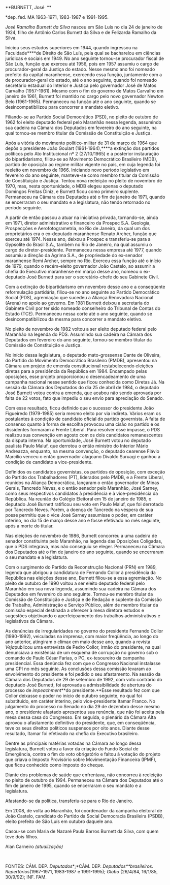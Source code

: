 **BURNETT, José  **

\*dep. fed. MA 1963-1971, 1983-1987 e 1991-1995.

*José Ramalho Burnett da Silva* nasceu em São Luís no dia 24 de janeiro
de 1924, filho de Antônio Carlos Burnett da Silva e de Felizarda Ramalho
da Silva.

Iniciou seus estudos superiores em 1944, quando ingressou na
Faculdade****de Direito de São Luís, pela qual se bacharelou em ciências
jurídicas e sociais em 1949. No ano seguinte tornou-se procurador fiscal
de São Luís, função que exerceu até 1956, pois em 1957 assumiu o cargo
de procurador-geral da Justiça do estado. Nesse mesmo ano foi nomeado
prefeito da capital maranhense, exercendo essa função, juntamente com a
de procurador-geral do estado, até o ano seguinte, quando foi nomeado
secretário estadual do Interior e Justiça pelo governador José de Matos
Carvalho (1957-1961). Mesmo com o fim do governo de Matos Carvalho em
janeiro de 1961, Burnett foi mantido no cargo pelo novo governador
Newton Belo (1961-1965). Permaneceu na função até o ano seguinte, quando
se desincompatibilizou para concorrer a mandato eletivo.

Filiando-se ao Partido Social Democrático (PSD), no pleito de outubro de
1962 foi eleito deputado federal pelo Maranhão nessa legenda, assumindo
sua cadeira na Câmara dos Deputados em fevereiro do ano seguinte, na
qual tornou-se membro titular da Comissão de Constituição e Justiça.

Após a vitória do movimento político-militar de 31 de março de 1964 que
depôs o presidente João Goulart (1961-1964),****a extinção dos partidos
políticos pelo Ato Institucional nº 2 (27/10/1965) e a posterior
instauração do bipartidarismo, filiou-se ao Movimento Democrático
Brasileiro (MDB), partido de oposição ao regime militar vigente no país,
em cuja legenda foi reeleito em novembro de 1966. Iniciando novo período
legislativo em fevereiro do ano seguinte, manteve-se como membro titular
da Comissão de Constituição e Justiça. Tentou nova reeleição no pleito
de novembro de 1970, mas, nesta oportunidade, o MDB elegeu apenas o
deputado Domingos Freitas Diniz, e Burnett ficou como primeiro suplente.
Permaneceu na Câmara dos Deputados até o fim de janeiro de 1971, quando
se encerraram o seu mandato e a legislatura, não tendo retornado no
período seguinte.

A partir de então passou a atuar na iniciativa privada, tornando-se,
ainda em 1971, diretor administrativo e financeiro da Prospec S.A.
Geologia, Prospecções e Aerofotogrametria, no Rio de Janeiro, da qual um
dos proprietários era o ex-deputado maranhense Renato Archer, função que
exerceu até 1974. Nesse ano, deixou a Prospec e transferiu-se para a
Gypsolite do Brasil S.A., também no Rio de Janeiro, na qual assumiu o
cargo de diretor-presidente. Permaneceu nessa empresa até 1977, quando
assumiu a direção da Agrima S.A., de propriedade do ex-senador
maranhense Remi Archer, sempre no Rio. Exerceu essa função até o início
de 1979, quando o recém-eleito governador João Castelo, ao assumir a
chefia do Executivo maranhense em março desse ano, nomeou o ex-deputado
José Burnett para ser o secretário-chefe do seu Gabinete Civil.

Com a extinção do bipartidarismo em novembro desse ano e a conseqüente
reformulação partidária, filiou-se no ano seguinte ao Partido
Democrático Social (PDS), agremiação que sucedeu a Aliança Renovadora
Nacional (Arena) no apoio ao governo. Em 1981 Burnett deixou a
secretaria do Gabinete Civil por ter sido nomeado conselheiro do
Tribunal de Contas do Estado (TCE). Permaneceu nessa corte até o ano
seguinte, quando se desincompatibilizou da mesma para concorrer a
mandato eletivo.

No pleito de novembro de 1982 voltou a ser eleito deputado federal pelo
Maranhão na legenda do PDS. Assumindo sua cadeira na Câmara dos
Deputados em fevereiro do ano seguinte, tornou-se membro titular da
Comissão de Constituição e Justiça.

No início dessa legislatura, o deputado mato-grossense Dante de
Oliveira, do Partido do Movimento Democrático Brasileiro (PMDB),
apresentou na Câmara um projeto de emenda constitucional restabelecendo
eleições diretas para a presidência da República em 1984. Encampado
pelas oposições, esse projeto proporcionou o desencadeamento de uma
campanha nacional nesse sentido que ficou conhecida como Diretas Já. Na
sessão da Câmara dos Deputados do dia 25 de abril de 1984, o deputado
José Burnett votou contra a emenda, que acabou não sendo aprovada por
falta de 22 votos, fato que impediu o seu envio para apreciação do
Senado.

Com esse resultado, ficou definido que o sucessor do presidente João
Figueiredo (1979-1985) seria mesmo eleito por via indireta. Vários eram
os postulantes à condição de candidato oficial do partido governista. A
falta de consenso quanto à forma de escolha provocou uma cisão no
partido e os dissidentes formaram a Frente Liberal. Para resolver esse
impasse, o PDS realizou sua convenção em agosto com os dois candidatos
remanescentes da disputa interna. Na oportunidade, José Burnett votou no
deputado paulista Paulo Maluf, que derrotou o então ministro do Interior
Mário Andreazza, enquanto, na mesma convenção, o deputado cearense
Flávio Marcílio venceu o então governador alagoano Divaldo Suruagi e
ganhou a condição de candidato a vice-presidente.

Definidos os candidatos governistas, os partidos de oposição, com
exceção do Partido dos Trabalhadores (PT), liderados pelo PMDB, e a
Frente Liberal, reunidos na Aliança Democrática, lançaram o então
governador de Minas Gerais, Tancredo Neves, e o então senador pelo
Maranhão, José Sarney, como seus respectivos candidatos à presidência e
à vice-presidência da República. Na reunião do Colégio Eleitoral em 15
de janeiro de 1985, o deputado José Burnett ratificou seu voto em Paulo
Maluf, que foi derrotado por Tancredo Neves. Porém, a doença de Tancredo
na véspera de sua posse permitiu que o vice José Sarney assumisse o
poder, em caráter interino, no dia 15 de março desse ano e fosse
efetivado no mês seguinte, após a morte do titular.

Nas eleições de novembro de 1986, Burnett concorreu a uma cadeira de
senador constituinte pelo Maranhão, na legenda das Oposições Coligadas,
que o PDS integrava, mas não conseguiu se eleger. Permaneceu na Câmara
dos Deputados até o fim de janeiro do ano seguinte, quando se encerraram
o seu mandato e a legislatura.

Com o surgimento do Partido da Reconstrução Nacional (PRN) em 1989,
legenda que abrigou a candidatura de Fernando Collor à presidência da
República nas eleições desse ano, Burnett filiou-se a essa agremiação.
No pleito de outubro de 1990 voltou a ser eleito deputado federal pelo
Maranhão em sua nova legenda, assumindo sua cadeira na Câmara dos
Deputados em fevereiro do ano seguinte. Tornou-se membro titular da
Comissão de Constituição e Justiça e de Redação e suplente da Comissão
de Trabalho, Administração e Serviço Público, além de membro titular da
comissão especial destinada a oferecer à mesa diretora estudos e
sugestões objetivando o aperfeiçoamento dos trabalhos administrativos e
legislativos da Câmara.

As denúncias de irregularidades no governo do presidente Fernando Collor
(1990-1992), veiculadas na imprensa, com maior freqüência, ao longo do
ano anterior, atingiram o clímax em maio desse ano, quando a revista
*Veja*publicou uma entrevista de Pedro Collor, irmão do presidente, na
qual denunciava a existência de um esquema de corrupção no governo sob o
comando de Paulo César Farias, o PC, ex-tesoureiro da campanha
presidencial. Essa denúncia fez com que o Congresso Nacional instalasse
uma CPI no mês seguinte. As conclusões dessa comissão levaram ao
envolvimento do presidente e foi pedido o seu afastamento. Na sessão da
Câmara dos Deputados de 29 de setembro de 1992, com voto contrário do
deputado José Burnett, foi aprovada a admissibilidade de abertura do
processo de *impeachment***do presidente.**Esse resultado fez com que
Collor deixasse o poder no início de outubro seguinte, no qual foi
substituído, em caráter interino, pelo vice-presidente Itamar Franco. No
julgamento do processo no Senado no dia 29 de dezembro desse mesmo ano,
o presidente afastado apresentou sua renúncia, que não foi aceita pela
mesa dessa casa do Congresso. Em seguida, o plenário da Câmara Alta
aprovou o afastamento definitivo do presidente, que, em conseqüência,
teve os seus direitos políticos suspensos por oito anos. Diante desse
resultado, Itamar foi efetivado na chefia do Executivo brasileiro.

Dentre as principais matérias votadas na Câmara ao longo dessa
legislatura, Burnett votou a favor da criação do Fundo Social de
Emergência, contra o fim do voto obrigatório e faltou à votação do
projeto que criava o Imposto Provisório sobre Movimentação Financeira
(IPMF), que ficou conhecido como imposto do cheque.

Diante dos problemas de saúde que enfrentava, não concorreu à reeleição
no pleito de outubro de 1994. Permaneceu na Câmara dos Deputados até o
fim de janeiro de 1995, quando se encerraram o seu mandato e a
legislatura.

Afastando-se da política, transferiu-se para o Rio de Janeiro.

Em 2008, de volta ao Maranhão, foi coordenador da campanha eleitoral de
João Castelo, candidato do Partido da Social Democracia Brasileira
(PSDB), eleito prefeito de São Luís em outubro daquele ano.

Casou-se com Maria de Nazaré Paula Barros Burnett da Silva, com quem
teve dois filhos.

Alan Carneiro *(atualização)*

 

FONTES: CÂM. DEP. *Deputados**;*CÂM. DEP. *Deputados**brasileiros.
Repertórios*(1967-1971, 1983-1987 e 1991-1995); *Globo* (26/4/84,
16/1/85, 30/9/92); INF. FAM.

 
